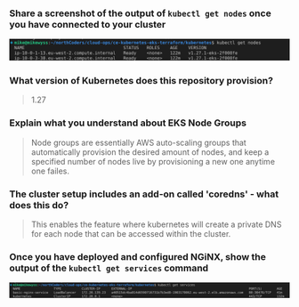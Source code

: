 ### Share a screenshot of the output of `kubectl get nodes` once you have connected to your cluster

![Screenshot of the output of 'get nodes'](./get-nodes.png)

### What version of Kubernetes does this repository provision?

> 1.27

### Explain what you understand about EKS Node Groups

> Node groups are essentially AWS auto-scaling groups that automatically provision the desired amount of nodes, and keep a specified number of nodes live by provisioning a new one anytime one failes.

### The cluster setup includes an add-on called 'coredns' - what does this do?

> This enables the feature where kubernetes will create a private DNS for each node that can be accessed within the cluster.

### Once you have deployed and configured NGiNX, show the output of the `kubectl get services` command

![Screenshot of the output of 'get services'](./get-services.png)

